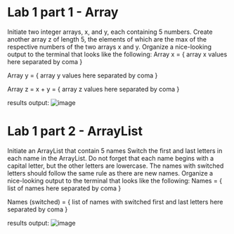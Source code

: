 # Lab 1 part 1 - Array

Initiate two integer arrays, x, and y, each containing 5 numbers.
Create another array z of length 5, the elements of which are the max of the respective numbers of the two arrays x and y.
Organize a nice-looking output to the terminal that looks like the following:
Array x = { array x values here separated by coma }

Array y = { array y values here separated by coma }

Array z = x + y = { array z values here separated by coma }

results output:
![image](https://github.com/user-attachments/assets/41fcc424-586f-4642-92d6-98cb3c7b3566)


# Lab 1 part 2 - ArrayList

Initiate an ArrayList that contain 5 names
Switch the first and last letters in each name in the ArrayList. Do not forget that each name begins with a capital letter, but the other letters are lowercase. The names with switched letters should follow the same rule as there are new names.
Organize a nice-looking output to the terminal that looks like the following:
Names = { list of names here separated by coma }

Names (switched) = { list of names with switched first and last letters here separated by coma }

results output:
![image](https://github.com/user-attachments/assets/0ba9e5df-74b3-4ae4-964c-19c1477567ad)

